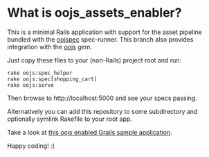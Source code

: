 # What is oojs\_assets\_enabler?

This is a minimal Rails application with support for the asset pipeline
bundled with the [oojspec](https://github.com/rosenfeld/oojspec) spec-runner.
This branch also provides integration with the [oojs](http://github.com/rosenfeld/oojs) gem.

Just copy these files to your (non-Rails) project root and run:

    rake oojs:spec_helper
    rake oojs:spec[shopping_cart]
    rake oojs:serve

Then browse to http://localhost:5000 and see your specs passing.

Alternatively you can add this repository to some subdirectory and optionally
symlink Rakefile to your root app.

Take a look at [this oojs enabled Grails sample application](https://github.com/rosenfeld/grails-oojs).

Happy coding! :)
